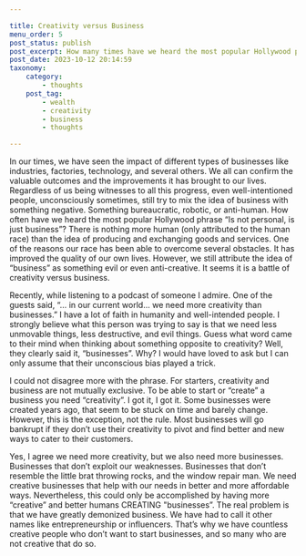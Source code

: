 ```yaml
---

title: Creativity versus Business
menu_order: 5
post_status: publish
post_excerpt: How many times have we heard the most popular Hollywood phrase “Is not personal, is just business”? In our times, we have seen the impact of different types of businesses like industries, factories, technology, and several others. We all can confirm the valuable outcomes and the improvements it has brought to our lives. Regardless of us being witnesses to all this progress, even the well-intentioned people, unconsciously sometimes, still try to mix the idea of business with something negative, something bureaucratic, robotic, or anti-human. 
post_date: 2023-10-12 20:14:59
taxonomy:
    category:
        - thoughts
    post_tag:
        - wealth
        - creativity
        - business
        - thoughts

---
```


In our times, we have seen the impact of different types of businesses like industries, factories, technology, and several others. We all can confirm the valuable outcomes and the improvements it has brought to our lives. Regardless of us being witnesses to all this progress, even well-intentioned people, unconsciously sometimes, still try to mix the idea of business with something negative. Something bureaucratic, robotic, or anti-human. How often have we heard the most popular Hollywood phrase “Is not personal, is just business”? There is nothing more human (only attributed to the human race) than the idea of producing and exchanging goods and services. One of the reasons our race has been able to overcome several obstacles. It has improved the quality of our own lives. However, we still attribute the idea of “business” as something evil or even anti-creative. It seems it is a battle of creativity versus business.

Recently, while listening to a podcast of someone I admire. One of the guests said, “… in our current world... we need more creativity than businesses.” I have a lot of faith in humanity and well-intended people. I strongly believe what this person was trying to say is that we need less unmovable things, less destructive, and evil things. Guess what word came to their mind when thinking about something opposite to creativity? Well, they clearly said it, “businesses”. Why? I would have loved to ask but I can only assume that their unconscious bias played a trick.

I could not disagree more with the phrase. For starters, creativity and business are not mutually exclusive. To be able to start or “create” a business you need “creativity”. I got it, I got it. Some businesses were created years ago, that seem to be stuck on time and barely change. However, this is the exception, not the rule. Most businesses will go bankrupt if they don’t use their creativity to pivot and find better and new ways to cater to their customers.

Yes, I agree we need more creativity, but we also need more businesses. Businesses that don’t exploit our weaknesses. Businesses that don’t resemble the little brat throwing rocks, and the window repair man. We need creative businesses that help with our needs in better and more affordable ways. Nevertheless, this could only be accomplished by having more “creative” and better humans CREATING "businesses”. The real problem is that we have greatly demonized business. We have had to call it other names like entrepreneurship or influencers. That’s why we have countless creative people who don’t want to start businesses, and so many who are not creative that do so.
